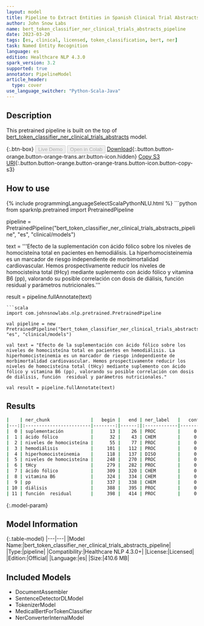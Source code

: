 ```yaml
---
layout: model
title: Pipeline to Extract Entities in Spanish Clinical Trial Abstracts (BertForTokenClassification)
author: John Snow Labs
name: bert_token_classifier_ner_clinical_trials_abstracts_pipeline
date: 2023-03-20
tags: [es, clinical, licensed, token_classification, bert, ner]
task: Named Entity Recognition
language: es
edition: Healthcare NLP 4.3.0
spark_version: 3.2
supported: true
annotator: PipelineModel
article_header:
  type: cover
use_language_switcher: "Python-Scala-Java"
---
```


## Description

This pretrained pipeline is built on the top of [bert_token_classifier_ner_clinical_trials_abstracts](https://nlp.johnsnowlabs.com/2022/08/11/bert_token_classifier_ner_clinical_trials_abstracts_es_3_0.html) model.

{:.btn-box}
<button class="button button-orange" disabled>Live Demo</button>
<button class="button button-orange" disabled>Open in Colab</button>
[Download](https://s3.amazonaws.com/auxdata.johnsnowlabs.com/clinical/models/bert_token_classifier_ner_clinical_trials_abstracts_pipeline_es_4.3.0_3.2_1679298645358.zip){:.button.button-orange.button-orange-trans.arr.button-icon.hidden}
[Copy S3 URI](s3://auxdata.johnsnowlabs.com/clinical/models/bert_token_classifier_ner_clinical_trials_abstracts_pipeline_es_4.3.0_3.2_1679298645358.zip){:.button.button-orange.button-orange-trans.button-icon.button-copy-s3}

## How to use



<div class="tabs-box" markdown="1">
{% include programmingLanguageSelectScalaPythonNLU.html %}
```python
from sparknlp.pretrained import PretrainedPipeline

pipeline = PretrainedPipeline("bert_token_classifier_ner_clinical_trials_abstracts_pipeline", "es", "clinical/models")

text = '''Efecto de la suplementación con ácido fólico sobre los niveles de homocisteína total en pacientes en hemodiálisis. La hiperhomocisteinemia es un marcador de riesgo independiente de morbimortalidad cardiovascular. Hemos prospectivamente reducir los niveles de homocisteína total (tHcy) mediante suplemento con ácido fólico y vitamina B6 (pp), valorando su posible correlación con dosis de diálisis, función  residual y parámetros nutricionales.'''

result = pipeline.fullAnnotate(text)
```
```scala
import com.johnsnowlabs.nlp.pretrained.PretrainedPipeline

val pipeline = new PretrainedPipeline("bert_token_classifier_ner_clinical_trials_abstracts_pipeline", "es", "clinical/models")

val text = "Efecto de la suplementación con ácido fólico sobre los niveles de homocisteína total en pacientes en hemodiálisis. La hiperhomocisteinemia es un marcador de riesgo independiente de morbimortalidad cardiovascular. Hemos prospectivamente reducir los niveles de homocisteína total (tHcy) mediante suplemento con ácido fólico y vitamina B6 (pp), valorando su posible correlación con dosis de diálisis, función  residual y parámetros nutricionales."

val result = pipeline.fullAnnotate(text)
```
</div>

## Results

```bash
|    | ner_chunk               |   begin |   end | ner_label   |   confidence |
|---:|:------------------------|--------:|------:|:------------|-------------:|
|  0 | suplementación          |      13 |    26 | PROC        |     0.999993 |
|  1 | ácido fólico            |      32 |    43 | CHEM        |     0.999753 |
|  2 | niveles de homocisteína |      55 |    77 | PROC        |     0.997803 |
|  3 | hemodiálisis            |     101 |   112 | PROC        |     0.999993 |
|  4 | hiperhomocisteinemia    |     118 |   137 | DISO        |     0.999995 |
|  5 | niveles de homocisteína |     248 |   270 | PROC        |     0.999988 |
|  6 | tHcy                    |     279 |   282 | PROC        |     0.999989 |
|  7 | ácido fólico            |     309 |   320 | CHEM        |     0.999987 |
|  8 | vitamina B6             |     324 |   334 | CHEM        |     0.999967 |
|  9 | pp                      |     337 |   338 | CHEM        |     0.999889 |
| 10 | diálisis                |     388 |   395 | PROC        |     0.999993 |
| 11 | función  residual       |     398 |   414 | PROC        |     0.999948 |
```

{:.model-param}
## Model Information

{:.table-model}
|---|---|
|Model Name:|bert_token_classifier_ner_clinical_trials_abstracts_pipeline|
|Type:|pipeline|
|Compatibility:|Healthcare NLP 4.3.0+|
|License:|Licensed|
|Edition:|Official|
|Language:|es|
|Size:|410.6 MB|

## Included Models

- DocumentAssembler
- SentenceDetectorDLModel
- TokenizerModel
- MedicalBertForTokenClassifier
- NerConverterInternalModel